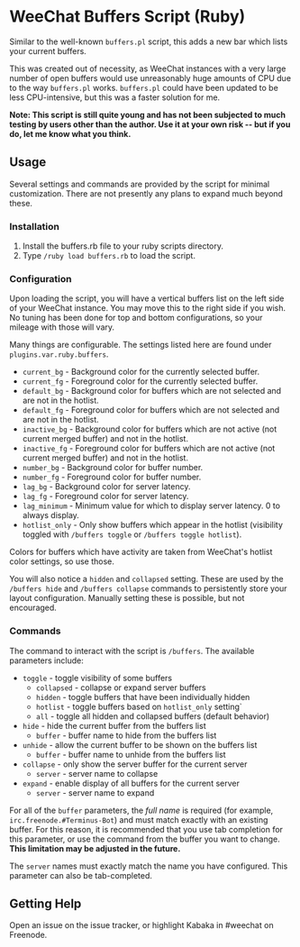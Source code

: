 # WeeChat Buffers Script (Ruby)

Similar to the well-known `buffers.pl` script, this adds a new bar which lists
your current buffers.

This was created out of necessity, as WeeChat instances with a very large
number of open buffers would use unreasonably huge amounts of CPU due to the
way `buffers.pl` works. `buffers.pl` could have been updated to be less
CPU-intensive, but this was a faster solution for me.

**Note: This script is still quite young and has not been subjected to much
testing by users other than the author. Use it at your own risk -- but if you
do, let me know what you think.**

## Usage

Several settings and commands are provided by the script for minimal
customization. There are not presently any plans to expand much beyond these.

### Installation

1. Install the buffers.rb file to your ruby scripts directory.
2. Type `/ruby load buffers.rb` to load the script.

### Configuration

Upon loading the script, you will have a vertical buffers list on the left side
of your WeeChat instance. You may move this to the right side if you wish. No
tuning has been done for top and bottom configurations, so your mileage with
those will vary.

Many things are configurable. The settings listed here are found under
`plugins.var.ruby.buffers`.

* `current_bg` - Background color for the currently selected buffer.
* `current_fg` - Foreground color for the currently selected buffer.
* `default_bg` - Background color for buffers which are not selected and are
  not in the hotlist.
* `default_fg` - Foreground color for buffers which are not selected and are
  not in the hotlist.
* `inactive_bg` - Background color for buffers which are not active (not
  current merged buffer) and not in the hotlist.
* `inactive_fg` - Foreground color for buffers which are not active (not
  current merged buffer) and not in the hotlist.
* `number_bg` - Background color for buffer number.
* `number_fg` - Foreground color for buffer number.
* `lag_bg` - Background color for server latency.
* `lag_fg` - Foreground color for server latency.
* `lag_minimum` - Minimum value for which to display server latency. 0 to
  always display.
* `hotlist_only` - Only show buffers which appear in the hotlist (visibility
  toggled with `/buffers toggle` or `/buffers toggle hotlist`).

Colors for buffers which have activity are taken from WeeChat's hotlist color
settings, so use those.

You will also notice a `hidden` and `collapsed` setting. These are used by the
`/buffers hide` and `/buffers collapse` commands to persistently store your
layout configuration. Manually setting these is possible, but not encouraged.

### Commands

The command to interact with the script is `/buffers`. The available parameters
include:

* `toggle` - toggle visibility of some buffers
  * `collapsed` - collapse or expand server buffers
  * `hidden` - toggle buffers that have been individually hidden
  * `hotlist` - toggle buffers based on `hotlist_only` setting`
  * `all` - toggle all hidden and collapsed buffers (default behavior)
* `hide` - hide the current buffer from the buffers list
  * `buffer` - buffer name to hide from the buffers list
* `unhide` - allow the current buffer to be shown on the buffers list
  * `buffer` - buffer name to unhide from the buffers list
* `collapse` - only show the server buffer for the current server
  * `server` - server name to collapse
* `expand` - enable display of all buffers for the current server
  * `server` - server name to expand

For all of the `buffer` parameters, the *full name* is required (for example,
`irc.freenode.#Terminus-Bot`) and must match exactly with an existing buffer.
For this reason, it is recommended that you use tab completion for this
parameter, or use the command from the buffer you want to change. **This
limitation may be adjusted in the future.**

The `server` names must exactly match the name you have configured. This
parameter can also be tab-completed.

## Getting Help

Open an issue on the issue tracker, or highlight Kabaka in #weechat on
Freenode.

